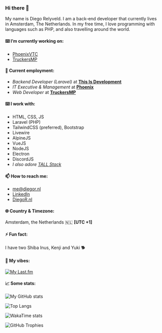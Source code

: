 ### Hi there 👋
My name is Diego Relyveld. I am a back-end developer that currently lives in Amsterdam, The Netherlands. In my free time, I love programming with languages such as PHP, and also travelling around the world.

#### ⌨️ I’m currently working on:
- [PhoenixVTC](https://phoenixvtc.com)
- [TruckersMP](https://truckersmp.com)

#### 💼 Current employment:
- *Backend Developer (Laravel)* at [**This Is Development**](https://thisisdevelopment.nl)
- *IT Executive & Management* at [**Phoenix**](https://phoenixvtc.com)
- *Web Developer* at [**TruckersMP**](https://truckersmp.com)

#### ⌨️ I work with:
- HTML, CSS, JS
- Laravel (PHP)
- TailwindCSS (preferred), Bootstrap
- Livewire
- AlpineJS
- VueJS
- NodeJS
- Electron
- DiscordJS
- *I also adore [TALL Stack](https://tallstack.dev/)*

#### 📫 How to reach me:
- [me@diegor.nl](mailto:me@diegor.nl)
- [LinkedIn](https://www.linkedin.com/in/diego-relyveld)
- [DiegoR.nl](https://diegor.nl)

#### 🌐 Country & Timezone:
Amsterdam, the Netherlands 🇳🇱 **[UTC +1]**

#### ⚡ Fun fact:
I have two Shiba Inus, Kenji and Yuki 🐕

#### 🎵 My vibes:
[![My Last.fm](https://lastfm-recently-played.vercel.app/api?user=iDiegoNL)](https://www.last.fm/user/iDiegoNL)

#### 📈 Some stats:

![My GitHub stats](https://github-readme-stats.vercel.app/api?username=iDiegoNL&count_private=true)

![Top Langs](https://github-readme-stats.vercel.app/api/top-langs/?username=iDiegoNL&layout=compact)

![WakaTime stats](https://github-readme-stats.vercel.app/api/wakatime?username=iDiego)

![GitHub Trophies](https://github-profile-trophy.vercel.app/?username=iDiegoNL)

